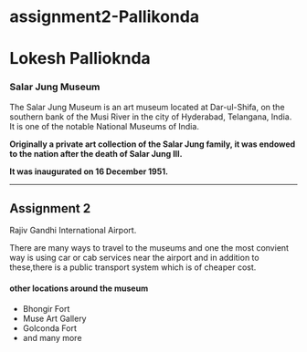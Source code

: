 # assignment2-Pallikonda

# Lokesh Pallioknda
### Salar Jung Museum
 
 The Salar Jung Museum is an art museum located at Dar-ul-Shifa, on the southern bank of the Musi River in the city of Hyderabad, Telangana, India. It is one of the notable National Museums of India.

 **Originally a private art collection of the Salar Jung family, it was endowed to the nation after the death of Salar Jung III.**
 
 **It was inaugurated on 16 December 1951.**

 ***


## Assignment 2

Rajiv Gandhi International Airport.

There are many ways to travel to the museums and one the most convient way is using car or cab services near the airport and in addition to these,there is a public transport system which is of cheaper cost.

#### other locations around the museum
* Bhongir Fort
* Muse Art Gallery
* Golconda Fort
* and many more
